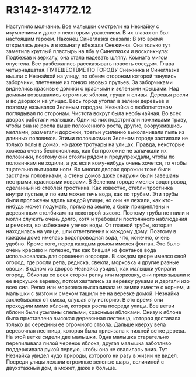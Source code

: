 # R3142-314772.12
Наступило молчание. Все малышки смотрели на Незнайку с изумлением и даже с некоторым уважением. В их глазах он был настоящим героем. Наконец Синеглазка сказала: В это время открылась дверь и в комнату вбежала Снежинка. Она только тут заметила круглый пластырь на лбу у Синеглазки и воскликнула: Подбежав к зеркалу, она стала надевать шляпу. Комната мигом опустела. Все разбежались рассказывать новость соседям.
Глава четырнадцатая. ПУТЕШЕСТВИЕ ПО ГОРОДУ
Снежинка и Синеглазка вышли с Незнайкой на улицу, по обеим сторонам которой тянулись заборчики, плетенные из тонких ивовых прутьев. За заборчиками виднелись красивые домики с красными и зелеными крышами. Над домами возвышались огромные яблони, груши и сливы. Деревья росли и во дворах и на улицах. Весь город утопал в зелени деревьев и поэтому назывался Зеленым городом. Незнайка с любопытством поглядывал по сторонам. Чистота вокруг была необычайная. Во всех дворах работали малышки. Одни из них подстригали ножницами траву, чтобы она не росла выше положенного роста, другие, вооружившись метлами, разметали дорожки, третьи усиленно выколачивали пыль из длинных половиков. Этими половиками в Зеленом городе застилали не только полы в домах, но даже тротуары на улицах. Правда, некоторые хозяева очень беспокоились, как бы прохожие не запачкали их половички, поэтому они стояли рядом и предупреждали, чтобы по половичкам не ходили, а уж если кому-нибудь очень хочется, то чтобы тщательно вытирали ноги. Во многих дворах дорожки тоже были застланы половиками, а стены домов даже снаружи были завешаны пестрыми, красивыми коврами. В Зеленом городе имелся водопровод, сделанный из стеблей тростника. Как известно, стебли тростника внутри пустые, и по ним может течь вода, как по трубам. Эти трубы были проложены вдоль каждой улицы, но они не лежали, как кто-нибудь может подумать, прямо на земле, а были прикреплены к деревянным столбикам на некоторой высоте. Поэтому трубы не гнили и могли служить очень долго, хотя и требовали постоянного наблюдения и ремонта, во избежание утечки воды. От главной трубы, которая находилась на улице, шли ответвления к каждому дому. Поэтому в каждом доме имелась водопроводная вода, что, конечно, очень удобно. Кроме того, перед каждым домом имелся фонтан. Это было очень красиво и полезно, так как бившая из фонтанов вода использовалась для орошения огородов. В каждом дворе имелся свой огород, где росли репа, редиска, свекла, морковка и другие разные овощи. В одном из дворов Незнайка увидел, как малышки убирали огород. Обкопав со всех сторон репку или морковку, они привязывали к ее верхушке веревку, потом хватались за веревку руками и дергали изо всех сил. Репка или морковка выскакивала из земли вместе с корнем, и малышки с визгом и смехом тащили ее на веревке домой. Незнайка захлебывался от смеха, слушая эту историю. В это время они проходили мимо яблони, которая росла посреди улицы. Все ветви яблони были усыпаны спелыми, красными яблоками. Снизу к яблоне была приставлена высокая деревянная лестница, которая доставала только до середины ее огромного ствола. Дальше кверху вела веревочная лестница, которая была привязана к нижней ветке дерева. На этой ветке сидели две малышки. Одна малышка старательно перепиливала пилой черенок яблока, другая малышка заботливо поддерживала рукой первую, чтобы она не свалилась вниз. Тут Незнайка увидел чудо природы, которого ни разу в жизни не видел. Посреди улицы лежали огромные зеленые шары, величиной с двухэтажный дом, а может, даже и больше.

